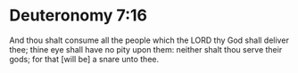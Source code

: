 # Deuteronomy 7:16

And thou shalt consume all the people which the LORD thy God shall deliver thee; thine eye shall have no pity upon them: neither shalt thou serve their gods; for that [will be] a snare unto thee.